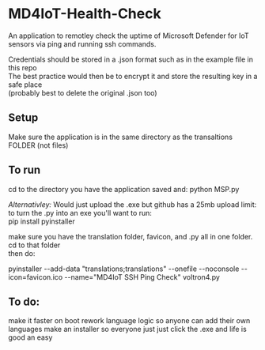 # MD4IoT-Health-Check  
An application to remotley check the uptime of Microsoft Defender for IoT sensors via ping and running ssh commands.   
  
Credentials should be stored in a .json format such as in the example file in this repo  
The best practice would then be to encrypt it and store the resulting key in a safe place  
(probably best to delete the original .json too)    

## Setup
Make sure the application is in the same directory as the transaltions FOLDER (not files)

## To run  
cd to the directory you have the application saved and:
python MSP.py

*Alternativley:*
Would just upload the .exe but github has a 25mb upload limit:  
to turn the .py into an exe you'll want to run:  
  pip install pyinstaller  

make sure you have the translation folder, favicon, and .py all in one folder. cd to that folder  
then do:  

  pyinstaller --add-data "translations;translations" --onefile --noconsole --icon=favicon.ico --name="MD4IoT SSH Ping Check" voltron4.py


## To do:
make it faster on boot
rework language logic so anyone can add their own languages
make an installer so everyone just just click the .exe and life is good an easy
